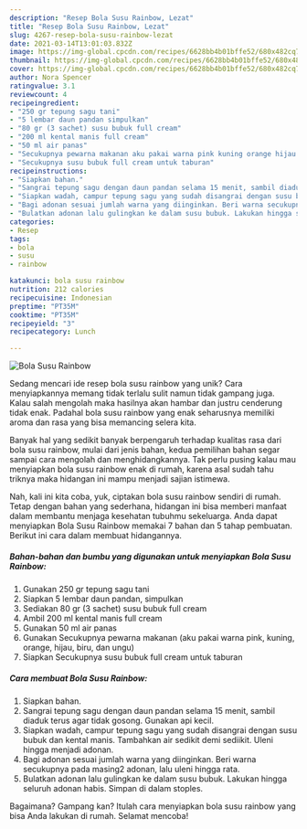 ```yaml
---
description: "Resep Bola Susu Rainbow, Lezat"
title: "Resep Bola Susu Rainbow, Lezat"
slug: 4267-resep-bola-susu-rainbow-lezat
date: 2021-03-14T13:01:03.832Z
image: https://img-global.cpcdn.com/recipes/6628bb4b01bffe52/680x482cq70/bola-susu-rainbow-foto-resep-utama.jpg
thumbnail: https://img-global.cpcdn.com/recipes/6628bb4b01bffe52/680x482cq70/bola-susu-rainbow-foto-resep-utama.jpg
cover: https://img-global.cpcdn.com/recipes/6628bb4b01bffe52/680x482cq70/bola-susu-rainbow-foto-resep-utama.jpg
author: Nora Spencer
ratingvalue: 3.1
reviewcount: 4
recipeingredient:
- "250 gr tepung sagu tani"
- "5 lembar daun pandan simpulkan"
- "80 gr (3 sachet) susu bubuk full cream"
- "200 ml kental manis full cream"
- "50 ml air panas"
- "Secukupnya pewarna makanan aku pakai warna pink kuning orange hijau biru dan ungu"
- "Secukupnya susu bubuk full cream untuk taburan"
recipeinstructions:
- "Siapkan bahan."
- "Sangrai tepung sagu dengan daun pandan selama 15 menit, sambil diaduk terus agar tidak gosong. Gunakan api kecil."
- "Siapkan wadah, campur tepung sagu yang sudah disangrai dengan susu bubuk dan kental manis. Tambahkan air sedikit demi sediikit. Uleni hingga menjadi adonan."
- "Bagi adonan sesuai jumlah warna yang diinginkan. Beri warna secukupnya pada masing2 adonan, lalu uleni hingga rata."
- "Bulatkan adonan lalu gulingkan ke dalam susu bubuk. Lakukan hingga seluruh adonan habis. Simpan di dalam stoples."
categories:
- Resep
tags:
- bola
- susu
- rainbow

katakunci: bola susu rainbow 
nutrition: 212 calories
recipecuisine: Indonesian
preptime: "PT35M"
cooktime: "PT35M"
recipeyield: "3"
recipecategory: Lunch

---
```



![Bola Susu Rainbow](https://img-global.cpcdn.com/recipes/6628bb4b01bffe52/680x482cq70/bola-susu-rainbow-foto-resep-utama.jpg)

Sedang mencari ide resep bola susu rainbow yang unik? Cara menyiapkannya memang tidak terlalu sulit namun tidak gampang juga. Kalau salah mengolah maka hasilnya akan hambar dan justru cenderung tidak enak. Padahal bola susu rainbow yang enak seharusnya memiliki aroma dan rasa yang bisa memancing selera kita.



Banyak hal yang sedikit banyak berpengaruh terhadap kualitas rasa dari bola susu rainbow, mulai dari jenis bahan, kedua pemilihan bahan segar sampai cara mengolah dan menghidangkannya. Tak perlu pusing kalau mau menyiapkan bola susu rainbow enak di rumah, karena asal sudah tahu triknya maka hidangan ini mampu menjadi sajian istimewa.


Nah, kali ini kita coba, yuk, ciptakan bola susu rainbow sendiri di rumah. Tetap dengan bahan yang sederhana, hidangan ini bisa memberi manfaat dalam membantu menjaga kesehatan tubuhmu sekeluarga. Anda dapat menyiapkan Bola Susu Rainbow memakai 7 bahan dan 5 tahap pembuatan. Berikut ini cara dalam membuat hidangannya.

<!--inarticleads1-->

##### Bahan-bahan dan bumbu yang digunakan untuk menyiapkan Bola Susu Rainbow:

1. Gunakan 250 gr tepung sagu tani
1. Siapkan 5 lembar daun pandan, simpulkan
1. Sediakan 80 gr (3 sachet) susu bubuk full cream
1. Ambil 200 ml kental manis full cream
1. Gunakan 50 ml air panas
1. Gunakan Secukupnya pewarna makanan (aku pakai warna pink, kuning, orange, hijau, biru, dan ungu)
1. Siapkan Secukupnya susu bubuk full cream untuk taburan




<!--inarticleads2-->

##### Cara membuat Bola Susu Rainbow:

1. Siapkan bahan.
1. Sangrai tepung sagu dengan daun pandan selama 15 menit, sambil diaduk terus agar tidak gosong. Gunakan api kecil.
1. Siapkan wadah, campur tepung sagu yang sudah disangrai dengan susu bubuk dan kental manis. Tambahkan air sedikit demi sediikit. Uleni hingga menjadi adonan.
1. Bagi adonan sesuai jumlah warna yang diinginkan. Beri warna secukupnya pada masing2 adonan, lalu uleni hingga rata.
1. Bulatkan adonan lalu gulingkan ke dalam susu bubuk. Lakukan hingga seluruh adonan habis. Simpan di dalam stoples.




Bagaimana? Gampang kan? Itulah cara menyiapkan bola susu rainbow yang bisa Anda lakukan di rumah. Selamat mencoba!
